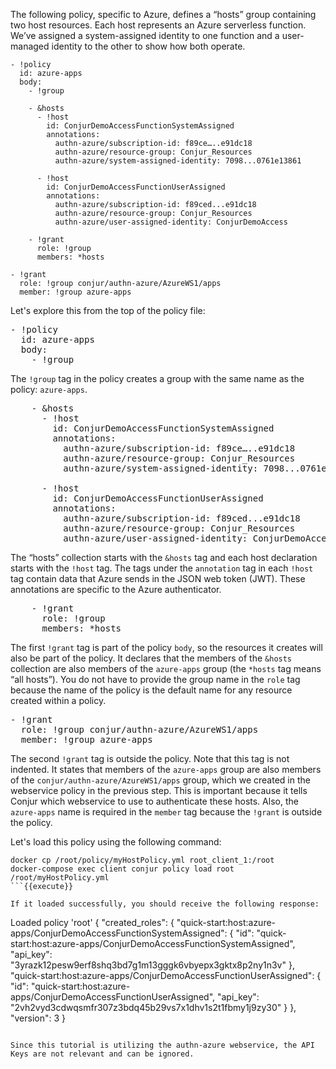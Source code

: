 The following policy, specific to Azure, defines a “hosts” group containing two host resources. Each host represents an Azure serverless function. We’ve assigned a system-assigned identity to one function and a user-managed identity to the other to show how both operate.

```
- !policy
  id: azure-apps
  body:
    - !group

    - &hosts
      - !host
        id: ConjurDemoAccessFunctionSystemAssigned
        annotations:
          authn-azure/subscription-id: f89ce…..e91dc18
          authn-azure/resource-group: Conjur_Resources
          authn-azure/system-assigned-identity: 7098...0761e13861

      - !host
        id: ConjurDemoAccessFunctionUserAssigned
        annotations:
          authn-azure/subscription-id: f89ced...e91dc18
          authn-azure/resource-group: Conjur_Resources
          authn-azure/user-assigned-identity: ConjurDemoAccess

    - !grant
      role: !group
      members: *hosts

- !grant
  role: !group conjur/authn-azure/AzureWS1/apps
  member: !group azure-apps
```

Let's explore this from the top of the policy file:

<pre class="file" data-filename="myHostPolicy.yml" data-target="replace">- !policy
  id: azure-apps
  body:
    - !group
</pre>

The `!group` tag in the policy creates a group with the same name as the policy: `azure-apps`.

<pre class="file" data-filename="myHostPolicy.yml" data-target="append">    - &hosts
      - !host
        id: ConjurDemoAccessFunctionSystemAssigned
        annotations:
          authn-azure/subscription-id: f89ce…..e91dc18
          authn-azure/resource-group: Conjur_Resources
          authn-azure/system-assigned-identity: 7098...0761e13861

      - !host
        id: ConjurDemoAccessFunctionUserAssigned
        annotations:
          authn-azure/subscription-id: f89ced...e91dc18
          authn-azure/resource-group: Conjur_Resources
          authn-azure/user-assigned-identity: ConjurDemoAccess
</pre>

The “hosts” collection starts with the `&hosts` tag and each host declaration starts with the `!host` tag. The tags under the `annotation` tag in each `!host` tag contain data that Azure sends in the JSON web token (JWT). These annotations are specific to the Azure authenticator.

<pre class="file" data-filename="myHostPolicy.yml" data-target="append">    - !grant
      role: !group
      members: *hosts
</pre>

The first `!grant` tag is part of the policy `body`, so the resources it creates will also be part of the policy. It declares that the members of the `&hosts` collection are also members of the `azure-apps` group (the `*hosts` tag means “all hosts”). You do not have to provide the group name in the `role` tag because the name of the policy is the default name for any resource created within a policy.

<pre class="file" data-filename="myHostPolicy.yml" data-target="append">- !grant
  role: !group conjur/authn-azure/AzureWS1/apps
  member: !group azure-apps
</pre>

The second `!grant` tag is outside the policy. Note that this tag is not indented. It states that members of the `azure-apps` group are also members of the `conjur/authn-azure/AzureWS1/apps` group, which we created in the webservice policy in the previous step. This is important because it tells Conjur which webservice to use to authenticate these hosts. Also, the `azure-apps` name is required in the `member` tag because the `!grant` is outside the policy.

Let's load this policy using the following command:

```
docker cp /root/policy/myHostPolicy.yml root_client_1:/root
docker-compose exec client conjur policy load root /root/myHostPolicy.yml
```{{execute}}

If it loaded successfully, you should receive the following response:

```
Loaded policy 'root'
{
  "created_roles": {
    "quick-start:host:azure-apps/ConjurDemoAccessFunctionSystemAssigned": {
      "id": "quick-start:host:azure-apps/ConjurDemoAccessFunctionSystemAssigned",
      "api_key": "3yrazk12pesw9erf8shq3bd7g1m13gggk6vbyepx3gktx8p2ny1n3v"
    },
    "quick-start:host:azure-apps/ConjurDemoAccessFunctionUserAssigned": {
      "id": "quick-start:host:azure-apps/ConjurDemoAccessFunctionUserAssigned",
      "api_key": "2vh2vyd3cdwqsmfr307z3bdq45b29vs7x1dhv1s2t1fbmy1j9zy30"
    }
  },
  "version": 3
}
```

Since this tutorial is utilizing the authn-azure webservice, the API Keys are not relevant and can be ignored.